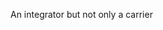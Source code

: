 An integrator but not only a carrier 

<!---
Cc20230205/Cc20230205 is a ✨ special ✨ repository because its `README.md` (this file) appears on your GitHub profile.
You can click the Preview link to take a look at your changes.
--->
